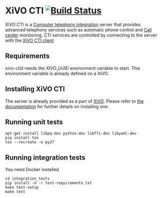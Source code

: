 XiVO CTI [![Build Status](https://travis-ci.org/wazo-pbx/xivo-ctid.png?branch=master)](https://travis-ci.org/wazo-pbx/xivo-ctid)
========

XiVO CTI is a [Computer telephony integration](http://en.wikipedia.org/Computer_telephony_integration) server
that provides advanced telephony services such as automatic phone control and
[Call center](http://en.wikipedia.org/wiki/Call_center) monitoring. CTI services are controlled by connecting to
the server with the [XiVO CTI client](https://github.com/xivo-pbx/xivo-client-qt)

Requirements
------------

xivo-ctid needs the XIVO_UUID environment variable to start. This environment
variable is already defined on a XiVO.

Installing XiVO CTI
-------------------

The server is already provided as a part of [XiVO](http://documentation.xivo.io).
Please refer to [the documentation](http://documentation.xivo.io/en/stable/installation/installsystem.html) for
further details on installing one.

Running unit tests
------------------

```
apt-get install libpq-dev python-dev libffi-dev libyaml-dev
pip install tox
tox --recreate -e py27
```


Running integration tests
-------------------------

You need Docker installed.

```
cd integration_tests
pip install -U -r test-requirements.txt
make test-setup
make test
```

